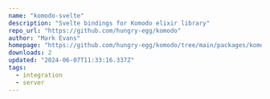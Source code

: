```yaml
---
name: "komodo-svelte"
description: "Svelte bindings for Komodo elixir library"
repo_url: "https://github.com/hungry-egg/komodo"
author: "Mark Evans"
homepage: "https://github.com/hungry-egg/komodo/tree/main/packages/komodo-svelte#readme"
downloads: 2
updated: "2024-06-07T11:33:16.337Z"
tags: 
  - integration
  - server
---
```

